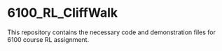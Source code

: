 # 6100_RL_CliffWalk

This repository contains the necessary code and demonstration files for 6100 course RL assignment.
